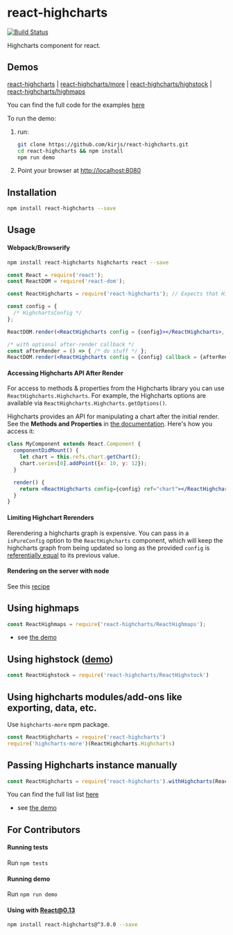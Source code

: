 react-highcharts
================

[![Build Status](https://travis-ci.org/kirjs/react-highcharts.svg?branch=master)](https://travis-ci.org/kirjs/react-highcharts)

Highcharts component for react.

## Demos
[react-highcharts](http://kirjs.github.io/react-highcharts/)
| [react-highcharts/more](http://kirjs.github.io/react-highcharts/more.html)
| [react-highcharts/highstock](http://kirjs.github.io/react-highcharts/highstock.html)
| [react-highcharts/highmaps](http://kirjs.github.io/react-highcharts/highmaps.html)

You can find the full code for the examples [here](https://github.com/kirjs/react-highcharts/tree/master/demo)

To run the demo:

 1. run:

    ```bash
    git clone https://github.com/kirjs/react-highcharts.git
    cd react-highcharts && npm install
    npm run demo
    ```

 2. Point your browser at [http://localhost:8080](http://localhost:8080)

## Installation

```bash
npm install react-highcharts --save
```

## Usage
#### Webpack/Browserify

```bash
npm install react-highcharts highcharts react --save
```

```jsx
const React = require('react');
const ReactDOM = require('react-dom');

const ReactHighcharts = require('react-highcharts'); // Expects that Highcharts was loaded in the code.

const config = {
  /* HighchartsConfig */
};

ReactDOM.render(<ReactHighcharts config = {config}></ReactHighcharts>, document.body);

/* with optional after-render callback */
const afterRender = () => { /* do stuff */ };
ReactDOM.render(<ReactHighcharts config = {config} callback = {afterRender}></ReactHighcharts>, document.body);
```

#### Accessing Highcharts API After Render
For access to methods & properties from the Highcharts library you can use `ReactHighcharts.Highcharts`.
For example, the Highcharts options are available via `ReactHighcharts.Highcharts.getOptions()`.

Highcharts provides an API for manipulating a chart after the initial render. See the **Methods and Properties** in [the documentation](http://api.highcharts.com/highcharts). Here's how you access it:

```jsx
class MyComponent extends React.Component {
  componentDidMount() {
    let chart = this.refs.chart.getChart();
    chart.series[0].addPoint({x: 10, y: 12});
  }

  render() {
    return <ReactHighcharts config={config} ref="chart"></ReactHighcharts>;
  }
}
```

#### Limiting Highchart Rerenders
Rerendering a highcharts graph is expensive. You can pass in a `isPureConfig` option to the `ReactHighcharts` component, which will keep the highcharts graph from being updated so long as the provided `config` is [referentially equal](https://developer.mozilla.org/en-US/docs/Web/JavaScript/Reference/Operators/Comparison_Operators) to its previous value.

#### Rendering on the server with node
See this [recipe](https://github.com/kirjs/react-highcharts/blob/master/recipes.md#rendering-react-highcharts-on-node)

## Using highmaps

```javascript
const ReactHighmaps = require('react-highcharts/ReactHighmaps');
```

* see [the demo](http://kirjs.github.io/react-highcharts/highmaps.html)

## Using highstock ([demo](http://kirjs.github.io/react-highcharts/highstock.html))
```javascript
const ReactHighstock = require('react-highcharts/ReactHighstock')
```

## Using highcharts modules/add-ons like exporting, data, etc.
Use `highcharts-more` npm package.
```javascript
const ReactHighcharts = require('react-highcharts')
require('highcharts-more')(ReactHighcharts.Highcharts)
```

## Passing Highcharts instance manually 
```javascript
const ReactHighcharts = require('react-highcharts').withHighcharts(ReactHighstock)
```

You can find the full list list [here](https://github.com/kirjs/publish-highcharts-modules/blob/master/modules.md)
* see [the demo](http://kirjs.github.io/react-highcharts/more.html)

## For Contributors
#### Running tests

Run `npm tests`

#### Running demo

Run `npm run demo`

#### Using with React@0.13

```bash
npm install react-highcharts@^3.0.0 --save
```

